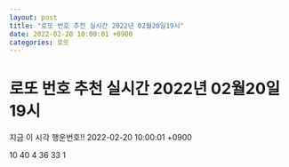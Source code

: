 ```yaml
---
layout: post
title: "로또 번호 추천 실시간 2022년 02월20일19시"
date: 2022-02-20 10:00:01 +0900
categories: 로또
---
```


# 로또 번호 추천 실시간 2022년 02월20일19시

지금 이 시각 행운번호!! 2022-02-20 10:00:01 +0900

 10  40  4  36  33  1 

